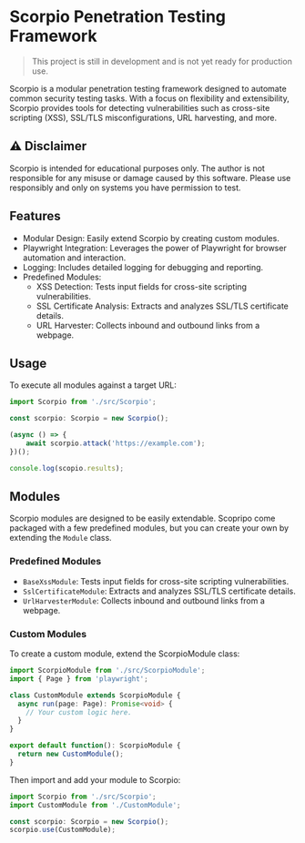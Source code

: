 # Scorpio Penetration Testing Framework

> This project is still in development and is not yet ready for production use.

Scorpio is a modular penetration testing framework designed to automate common security testing tasks. With a focus on flexibility and extensibility, Scorpio provides tools for detecting vulnerabilities such as cross-site scripting (XSS), SSL/TLS misconfigurations, URL harvesting, and more.

## ⚠️  Disclaimer
Scorpio is intended for educational purposes only. The author is not responsible for any misuse or damage caused by this software. Please use responsibly and only on systems you have permission to test.

## Features
- Modular Design: Easily extend Scorpio by creating custom modules.
- Playwright Integration: Leverages the power of Playwright for browser automation and interaction.
- Logging: Includes detailed logging for debugging and reporting.
- Predefined Modules:
    - XSS Detection: Tests input fields for cross-site scripting vulnerabilities.
    - SSL Certificate Analysis: Extracts and analyzes SSL/TLS certificate details.
    - URL Harvester: Collects inbound and outbound links from a webpage.

## Usage

To execute all modules against a target URL:

```ts
import Scorpio from './src/Scorpio';

const scorpio: Scorpio = new Scorpio();

(async () => {
    await scorpio.attack('https://example.com');
})();

console.log(scopio.results);
```

## Modules

Scorpio modules are designed to be easily extendable. Scopripo come packaged with a few predefined modules, but you can create your own by extending the `Module` class.

### Predefined Modules
- `BaseXssModule`: Tests input fields for cross-site scripting vulnerabilities.
- `SslCertificateModule`: Extracts and analyzes SSL/TLS certificate details.
- `UrlHarvesterModule`: Collects inbound and outbound links from a webpage.

### Custom Modules
To create a custom module, extend the ScorpioModule class:
```ts
import ScorpioModule from './src/ScorpioModule';
import { Page } from 'playwright';

class CustomModule extends ScorpioModule {
  async run(page: Page): Promise<void> {
    // Your custom logic here.
  }
}

export default function(): ScorpioModule {
  return new CustomModule();
}
```

Then import and add your module to Scorpio:
```ts
import Scorpio from './src/Scorpio';
import CustomModule from './CustomModule';

const scorpio: Scorpio = new Scorpio();
scorpio.use(CustomModule);
```

